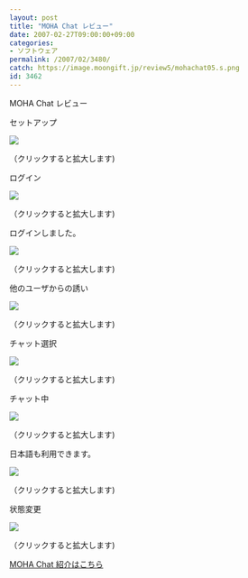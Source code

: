 ```yaml
---
layout: post
title: "MOHA Chat レビュー"
date: 2007-02-27T09:00:00+09:00
categories:
- ソフトウェア
permalink: /2007/02/3480/
catch: https://image.moongift.jp/review5/mohachat05.s.png
id: 3462
---
```

MOHA Chat レビュー  
<!--more-->

セットアップ

  

[![](https://image.moongift.jp/review5/mohachat01.s.png)](https://image.moongift.jp/review5/mohachat01.png)  
  
（クリックすると拡大します)

  

ログイン

  

[![](https://image.moongift.jp/review5/mohachat02.s.png)](https://image.moongift.jp/review5/mohachat02.png)  
  
（クリックすると拡大します)

  

ログインしました。

  

[![](https://image.moongift.jp/review5/mohachat03.s.png)](https://image.moongift.jp/review5/mohachat03.png)  
  
（クリックすると拡大します)

  

他のユーザからの誘い

  

[![](https://image.moongift.jp/review5/mohachat04.s.png)](https://image.moongift.jp/review5/mohachat04.png)  
  
（クリックすると拡大します)

  

チャット選択

  

[![](https://image.moongift.jp/review5/mohachat05.s.png)](https://image.moongift.jp/review5/mohachat05.png)  
  
（クリックすると拡大します)

  

チャット中

  

[![](https://image.moongift.jp/review5/mohachat06.s.png)](https://image.moongift.jp/review5/mohachat06.png)  
  
（クリックすると拡大します)

  

日本語も利用できます。

  

[![](https://image.moongift.jp/review5/mohachat07.s.png)](https://image.moongift.jp/review5/mohachat07.png)  
  
（クリックすると拡大します)

  

状態変更

  

[![](https://image.moongift.jp/review5/mohachat08.s.png)](https://image.moongift.jp/review5/mohachat08.png)  
  
（クリックすると拡大します)

  

[MOHA Chat 紹介はこちら](http://oss.moongift.jp/intro/i-3475.html)

